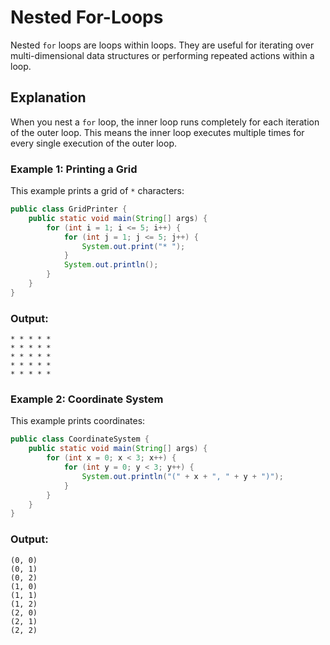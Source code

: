 # Nested For-Loops

Nested `for` loops are loops within loops. They are useful for iterating over multi-dimensional data structures or performing repeated actions within a loop.

## Explanation
When you nest a `for` loop, the inner loop runs completely for each iteration of the outer loop. This means the inner loop executes multiple times for every single execution of the outer loop.

### Example 1: Printing a Grid
This example prints a grid of `*` characters:

```java
public class GridPrinter {
    public static void main(String[] args) {
        for (int i = 1; i <= 5; i++) {
            for (int j = 1; j <= 5; j++) {
                System.out.print("* ");
            }
            System.out.println();
        }
    }
}
```

### Output:
```
* * * * *
* * * * *
* * * * *
* * * * *
* * * * *
```

### Example 2: Coordinate System
This example prints coordinates:

```java
public class CoordinateSystem {
    public static void main(String[] args) {
        for (int x = 0; x < 3; x++) {
            for (int y = 0; y < 3; y++) {
                System.out.println("(" + x + ", " + y + ")");
            }
        }
    }
}
```

### Output:
```
(0, 0)
(0, 1)
(0, 2)
(1, 0)
(1, 1)
(1, 2)
(2, 0)
(2, 1)
(2, 2)
```
